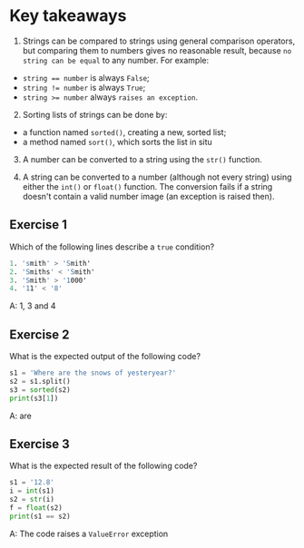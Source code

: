 # Key takeaways

1. Strings can be compared to strings using general comparison operators, but comparing them to numbers gives no reasonable result, because `no string can be equal` to any number. For example:

  - `string == number` is always `False`;
  - `string != number` is always `True`;
  - `string >= number` always `raises an exception`.

2. Sorting lists of strings can be done by:

  - a function named `sorted()`, creating a new, sorted list;
  - a method named `sort()`, which sorts the list in situ

3. A number can be converted to a string using the `str()` function.

4. A string can be converted to a number (although not every string) using either the `int()` or `float()` function. The conversion fails if a string doesn't contain a valid number image (an exception is raised then).

## Exercise 1
Which of the following lines describe a `true` condition?
```s
1. 'smith' > 'Smith'
2. 'Smiths' < 'Smith'
3. 'Smith' > '1000'
4. '11' < '8'
```
A: 1, 3 and 4

## Exercise 2
What is the expected output of the following code?
```py
s1 = 'Where are the snows of yesteryear?'
s2 = s1.split()
s3 = sorted(s2)
print(s3[1])
```
A: are

## Exercise 3
What is the expected result of the following code?
```py
s1 = '12.8'
i = int(s1)
s2 = str(i)
f = float(s2)
print(s1 == s2)
```
A: The code raises a `ValueError` exception
